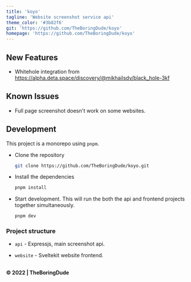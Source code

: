 ```yaml
---
title: 'koyo'
tagline: 'Website screenshot service api'
theme_color: '#3b82f6'
git: 'https://github.com/TheBoringDude/koyo'
homepage: 'https://github.com/TheBoringDude/koyo'
---
```


## New Features

- Whitehole integration from https://alpha.deta.space/discovery/@mikhailsdv/black_hole-3kf

## Known Issues

- Full page screenshot doesn't work on some websites.

## Development

This project is a monorepo using `pnpm`.

- Clone the repository

  ```sh
  git clone https://github.com/TheBoringDude/koyo.git
  ```

- Install the dependencies

  ```sh
  pnpm install
  ```

- Start development. This will run the both the api and frontend projects together simultaneously.

  ```sh
  pnpm dev
  ```

### Project structure

- `api` - Expressjs, main screenshot api.

- `website` - Sveltekit website frontend.

##

**&copy; 2022 | TheBoringDude**

